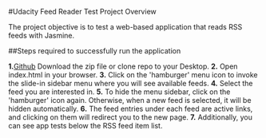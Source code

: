 #Udacity Feed Reader Test Project Overview

The project objective is to test a web-based application that reads RSS feeds with Jasmine.

##Steps required to successfully run the application

**1.**[Github](https://github.com/sanalrenou/frogger) Download the zip file or clone repo to your Desktop.
**2.** Open index.html in your browser.
**3.** Click on the 'hamburger' menu icon to invoke the slide-in sidebar menu where you will see available feeds.
**4.** Select the feed you are interested in.
**5.** To hide the menu sidebar, click on the 'hamburger' icon again. Otherwise, when a new feed is selected, it will be hidden automatically.
**6.** The feed entries under each feed are active links, and clicking on them will redirect you to the new page.
**7.** Additionally, you can see app tests below the RSS feed item list.
